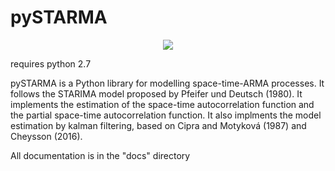 # pySTARMA
 
 <div align="center">
  <img src=" https://github.com/scrat-online/pySTARMA/docs/pySTARMA_Logo.png "><br>
</div>

requires python 2.7

pySTARMA is a Python library for modelling space-time-ARMA processes. 
It follows the STARIMA model proposed by Pfeifer und Deutsch (1980).
It implements the estimation of the space-time autocorrelation function and the partial space-time autocorrelation function. It also implments the model estimation by kalman filtering, based on Cipra and Motyková (1987) and Cheysson (2016).


All documentation is in the "docs" directory
